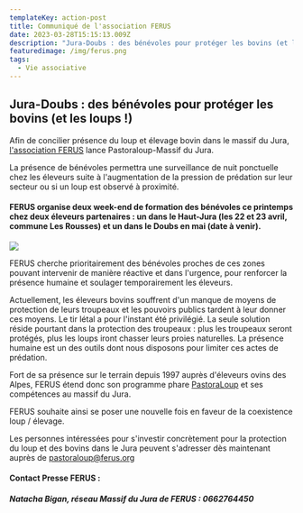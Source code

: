 ```yaml
---
templateKey: action-post
title: Communiqué de l'association FERUS
date: 2023-03-28T15:15:13.009Z
description: "Jura-Doubs : des bénévoles pour protéger les bovins (et les loups!)"
featuredimage: /img/ferus.png
tags:
  - Vie associative
---
```

## Jura-Doubs : des bénévoles pour protéger les bovins (et les loups !)

Afin de concilier présence du loup et élevage bovin dans le massif du Jura, [l'association FERUS](https://www.ferus.fr/a-propos-de-ferus/association) lance Pastoraloup-Massif du Jura.

La présence de bénévoles permettra une surveillance de nuit ponctuelle chez les éleveurs suite à l'augmentation de la pression de prédation sur leur secteur ou si un loup est observé à proximité.

#### FERUS organise deux week-end de formation des bénévoles ce printemps chez deux éleveurs partenaires : un dans le Haut-Jura (les 22 et 23 avril, commune Les Rousses) et un dans le Doubs en mai (date à venir).

![](/img/unnamed-3-.jpg?nf_resize=fit&w=30#img-center)

FERUS cherche prioritairement des bénévoles proches de ces zones pouvant intervenir de manière réactive et dans l'urgence, pour renforcer la présence humaine et soulager temporairement les éleveurs.

Actuellement, les éleveurs bovins souffrent d'un manque de moyens de protection de leurs troupeaux et les pouvoirs publics tardent à leur donner ces moyens. Le tir létal a pour l'instant été privilégié. La seule solution réside pourtant dans la protection des troupeaux : plus les troupeaux seront protégés, plus les loups iront chasser leurs proies naturelles. La présence humaine est un des outils dont nous disposons pour limiter ces actes de prédation.

Fort de sa présence sur le terrain depuis 1997 auprès d'éleveurs ovins des Alpes, FERUS étend donc son programme phare [PastoraLoup](https://www.ferus.fr/index.php?page=acymailing_front&ctrl=fronturl&task=click&urlid=154&userid=19435&mailid=88&noheader=1) et ses compétences au massif du Jura.

FERUS souhaite ainsi se poser une nouvelle fois en faveur de la coexistence loup / élevage.

Les personnes intéressées pour s'investir concrètement pour la protection du loup et des bovins dans le Jura peuvent s'adresser dès maintenant auprès de pastoraloup@ferus.org

#### **Contact Presse FERUS :**

##### Natacha Bigan, réseau Massif du Jura de FERUS : 0662764450